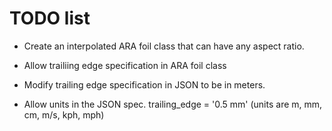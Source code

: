 # TODO list

* Create an interpolated ARA foil class that can have any aspect ratio.
* Allow trailiing edge specification in ARA foil class
* Modify trailing edge specification in JSON to be in meters.


* Allow units in the JSON spec. trailing_edge = '0.5 mm' (units are m, mm, cm, m/s, kph, mph)

